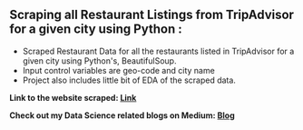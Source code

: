 ## Scraping all Restaurant Listings from TripAdvisor for a given city using Python :

* Scraped Restaurant Data for all the restaurants listed in TripAdvisor for a given city using Python's, BeautifulSoup.
* Input control variables are geo-code and city name
* Project also includes little bit of EDA of the scraped data.

**Link to the website scraped: [Link](https://www.tripadvisor.in/Restaurants-g187323-Berlin.html)**

**Check out my Data Science related blogs on Medium: [Blog](https://medium.com/@anshika.nigam)**











